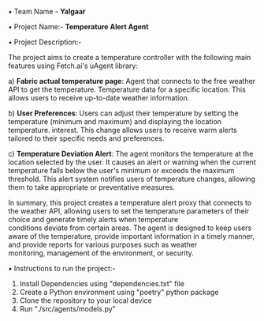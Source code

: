 ▪️ Team Name - **Yalgaar**

▪️ Project Name:-
  **Temperature Alert Agent**

▪️ Project Description:-

  The project aims to create a temperature controller with the following main features using Fetch.ai's uAgent library:
  
  a) **Fabric actual temperature page**: Agent that connects to the free weather API to get the temperature. Temperature data for a specific location. This allows users to receive up-to-date weather information.
  
  b) **User Preferences**: Users can adjust their temperature by setting the temperature (minimum and maximum) and displaying the location temperature. interest. This change allows users to receive warm alerts     tailored to their specific needs and preferences.
  
  c) **Temperature Deviation Alert**: The agent monitors the temperature at the location selected by the user. It causes an alert or warning when the current temperature falls below the user's minimum or exceeds   the maximum threshold. This alert system notifies users of temperature changes, allowing them to take appropriate or preventative measures.
  
  In summary, this project creates a temperature alert proxy that connects to the weather API, allowing users to set the temperature parameters of their choice and generate timely alerts when temperature         
  conditions deviate from certain areas. The agent is designed to keep users aware of the temperature, provide important information in a timely manner, and provide reports for various purposes such as weather   
  monitoring, management of the environment, or security.

▪️ Instructions to run the project:-
  1) Install Dependencies using "dependencies.txt" file
  2) Create a Python environment using "poetry" python package
  3) Clone the repository to your local device
  4) Run "./src/agents/models.py"



